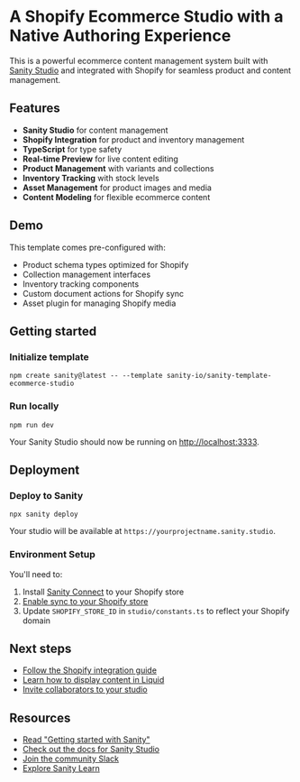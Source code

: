 # A Shopify Ecommerce Studio with a Native Authoring Experience

This is a powerful ecommerce content management system built with [Sanity Studio](https://www.sanity.io/studio) and integrated with Shopify for seamless product and content management.

## Features

- **Sanity Studio** for content management
- **Shopify Integration** for product and inventory management  
- **TypeScript** for type safety
- **Real-time Preview** for live content editing
- **Product Management** with variants and collections
- **Inventory Tracking** with stock levels
- **Asset Management** for product images and media
- **Content Modeling** for flexible ecommerce content

## Demo

This template comes pre-configured with:

- Product schema types optimized for Shopify
- Collection management interfaces
- Inventory tracking components
- Custom document actions for Shopify sync
- Asset plugin for managing Shopify media

## Getting started

### Initialize template

```shell
npm create sanity@latest -- --template sanity-io/sanity-template-ecommerce-studio
```

### Run locally

```shell
npm run dev
```

Your Sanity Studio should now be running on [http://localhost:3333](http://localhost:3333).

## Deployment

### Deploy to Sanity

```shell
npx sanity deploy
```

Your studio will be available at `https://yourprojectname.sanity.studio`.

### Environment Setup

You'll need to:

1. Install [Sanity Connect](https://apps.shopify.com/sanity-connect) to your Shopify store
2. [Enable sync to your Shopify store](https://www.sanity.io/docs/sanity-connect-for-shopify)
3. Update `SHOPIFY_STORE_ID` in `studio/constants.ts` to reflect your Shopify domain

## Next steps

- [Follow the Shopify integration guide](https://www.sanity.io/docs/sanity-connect-for-shopify) 
- [Learn how to display content in Liquid](https://www.sanity.io/docs/displaying-sanity-content-in-liquid)
- [Invite collaborators to your studio](https://www.sanity.io/docs/access-control)

## Resources

- [Read "Getting started with Sanity"](https://www.sanity.io/docs/getting-started?utm_source=github.com&utm_medium=referral&utm_campaign=template) 
- [Check out the docs for Sanity Studio](https://www.sanity.io/docs/sanity-studio?utm_source=github.com&utm_medium=referral&utm_campaign=template)
- [Join the community Slack](https://slack.sanity.io/?utm_source=github.com&utm_medium=referral&utm_campaign=template)
- [Explore Sanity Learn](https://www.sanity.io/learn?utm_source=github.com&utm_medium=referral&utm_campaign=template)